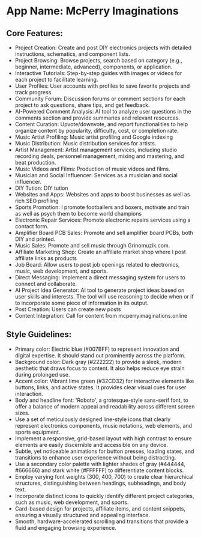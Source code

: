 # **App Name**: McPerry Imaginations

## Core Features:

- Project Creation: Create and post DIY electronics projects with detailed instructions, schematics, and component lists.
- Project Browsing: Browse projects, search based on category (e.g., beginner, intermediate, advanced), components, or application.
- Interactive Tutorials: Step-by-step guides with images or videos for each project to facilitate learning.
- User Profiles: User accounts with profiles to save favorite projects and track progress.
- Community Forum: Discussion forums or comment sections for each project to ask questions, share tips, and get feedback.
- AI-Powered Comment Analysis: AI tool to analyze user questions in the comments section and provide summaries and relevant resources.
- Content Curation: Upvote/downvote, and report functionalities to help organize content by popularity, difficulty, cost, or completion rate.
- Music Artist Profiling: Music artist profiling and Google indexing
- Music Distribution: Music distribution services for artists.
- Artist Management: Artist management services, including studio recording deals, personnel management, mixing and mastering, and beat production.
- Music Videos and Films: Production of music videos and films.
- Musician and Social Influencer: Services as a musician and social influencer.
- DIY Tution: DIY tution
- Websites and Apps: Websites and apps to boost businesses as well as rich SEO profiling
- Sports Promotion: I promote footballers and boxers, motivate and train as well as psych them to become world champions
- Electronic Repair Services: Promote electronic repairs services using a contact form.
- Amplifier Board PCB Sales: Promote and sell amplifier board PCBs, both DIY and printed.
- Music Sales: Promote and sell music through Grinomuzik.com.
- Affiliate Marketing Shop: Create an affiliate market shop where I post affiliate links as products
- Job Board: Allow users to post job openings related to electronics, music, web development, and sports.
- Direct Messaging: Implement a direct messaging system for users to connect and collaborate.
- AI Project Idea Generator: AI tool to generate project ideas based on user skills and interests. The tool will use reasoning to decide when or if to incorporate some piece of information in its output.
- Post Creation: Users can create new posts
- Content Integration: Call for content from mcperryimaginations.online

## Style Guidelines:

- Primary color: Electric blue (#007BFF) to represent innovation and digital expertise. It should stand out prominently across the platform.
- Background color: Dark gray (#222222) to provide a sleek, modern aesthetic that draws focus to content. It also helps reduce eye strain during prolonged use.
- Accent color: Vibrant lime green (#32CD32) for interactive elements like buttons, links, and active states. It provides clear visual cues for user interaction.
- Body and headline font: 'Roboto', a grotesque-style sans-serif font, to offer a balance of modern appeal and readability across different screen sizes.
- Use a set of meticulously designed line-style icons that clearly represent electronics components, music notations, web elements, and sports equipment.
- Implement a responsive, grid-based layout with high contrast to ensure elements are easily discernible and accessible on any device.
- Subtle, yet noticeable animations for button presses, loading states, and transitions to enhance user experience without being distracting.
- Use a secondary color palette with lighter shades of gray (#444444, #666666) and stark white (#FFFFFF) to differentiate content blocks.
- Employ varying font weights (300, 400, 700) to create clear hierarchical structures, distinguishing between headings, subheadings, and body text.
- Incorporate distinct icons to quickly identify different project categories, such as music, web development, and sports.
- Card-based design for projects, affiliate items, and content snippets, ensuring a visually structured and appealing interface.
- Smooth, hardware-accelerated scrolling and transitions that provide a fluid and engaging browsing experience.